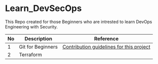 # Learn_DevSecOps
This Repo created for those Beginners who are intrested to learn DevOps Engineering with Security.

| No  | Description | Reference |
| ------------- | ------------- | ------------- |
| 1  |  Git for Beginners  |  [Contribution guidelines for this project](git/Readme.md)  |
| 2  |  Terraform  |   |  [Contribution guidelines for this project](terraform/Readme.md)  |

